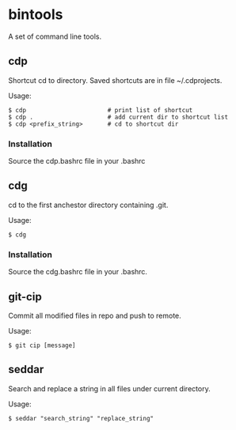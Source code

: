 # bintools

A set of command line tools.

## cdp

Shortcut cd to directory.
Saved shortcuts are in file ~/.cdprojects.

Usage:

    $ cdp                       # print list of shortcut
    $ cdp .                     # add current dir to shortcut list
    $ cdp <prefix_string>       # cd to shortcut dir

### Installation

Source the cdp.bashrc file in your .bashrc

## cdg

cd to the first anchestor directory containing .git.

Usage:

    $ cdg

### Installation

Source the cdg.bashrc file in your .bashrc.

## git-cip

Commit all modified files in repo and push to remote.

Usage:

    $ git cip [message]

## seddar

Search and replace a string in all files under current directory.

Usage:

    $ seddar "search_string" "replace_string"
